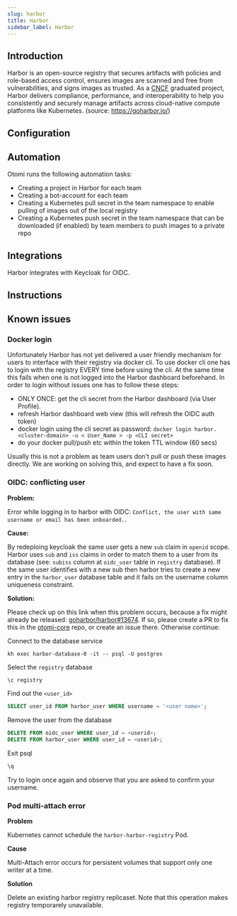 ```yaml
---
slug: harbor
title: Harbor
sidebar_label: Harbor
---
```


## Introduction

Harbor is an open-source registry that secures artifacts with policies and role-based access control, ensures images are scanned and free from vulnerabilities, and signs images as trusted. As a [CNCF](https://www.cncf.io/announcements/2020/06/23/cloud-native-computing-foundation-announces-harbor-graduation/) graduated project, Harbor delivers compliance, performance, and interoperability to help you consistently and securely manage artifacts across cloud-native compute platforms like Kubernetes. (source: https://goharbor.io/)

## Configuration

## Automation

Otomi runs the following automation tasks:

- Creating a project in Harbor for each team
- Creating a bot-account for each team
- Creating a Kubernetes pull secret in the team namespace to enable pulling of images out of the local registry
- Creating a Kubernetes push secret in the team namespace that can be downloaded (if enabled) by team members to push images to a private repo

## Integrations

Harbor integrates with Keycloak for OIDC.

## Instructions

## Known issues

### Docker login

Unfortunately Harbor has not yet delivered a user friendly mechanism for users to interface with their registry via docker cli. To use docker cli one has to login with the registry EVERY time before using the cli. At the same time this fails when one is not logged into the Harbor dashboard beforehand. In order to login without issues one has to follow these steps:

- ONLY ONCE: get the cli secret from the Harbor dashboard (via User Profile).
- refresh Harbor dashboard web view (this will refresh the OIDC auth token)
- docker login using the cli secret as password: `docker login harbor.<cluster-domain> -u < User_Name > -p <CLI secret>`
- do your docker pull/push etc within the token TTL window (60 secs)

Usually this is not a problem as team users don't pull or push these images directly. We are working on solving this, and expect to have a fix soon.

### OIDC: conflicting user

**Problem:**

Error while logging in to harbor with OIDC: `Conflict, the user with same username or email has been onboarded.`.

**Cause:**

By redeploing keycloak the same user gets a new `sub` claim in `openid` scope. Harbor uses `sub` and `iss` claims in order to match them to a user from its database (see: `subiss` column at `oidc_user` table in `registry` database). If the same user identifies with a new sub then harbor tries to create a new entry in the `harbor_user` database table and it fails on the username column uniqueness constraint.

**Solution:**

Please check up on this link when this problem occurs, because a fix might already be released: [goharbor/harbor#13674](https://github.com/goharbor/harbor/issues/13674). If so, please create a PR to fix this in the [otomi-core](https://github.com/redkubes/otomi-core) repo, or create an issue there. Otherwise continue:

Connect to the database service

```
kh exec harbor-database-0 -it -- psql -U postgres
```

Select the `registry` database

```sql
\c registry
```

Find out the `<user_id>`

```sql
SELECT user_id FROM harbor_user WHERE username = '<user name>';
```

Remove the user from the database

```sql
DELETE FROM oidc_user WHERE user_id = <userid>;
DELETE FROM harbor_user WHERE user_id = <userid>;
```

Exit psql

```sql
\q
```

Try to login once again and observe that you are asked to confirm your username.

### Pod multi-attach error

**Problem**

Kubernetes cannot schedule the `harbor-harbor-registry` Pod.

**Cause**

Multi-Attach error occurs for persistent volumes that support only one writer at a time.

**Solution**

Delete an existing harbor registry replicaset. Note that this operation makes registry temporarely unavailable.
